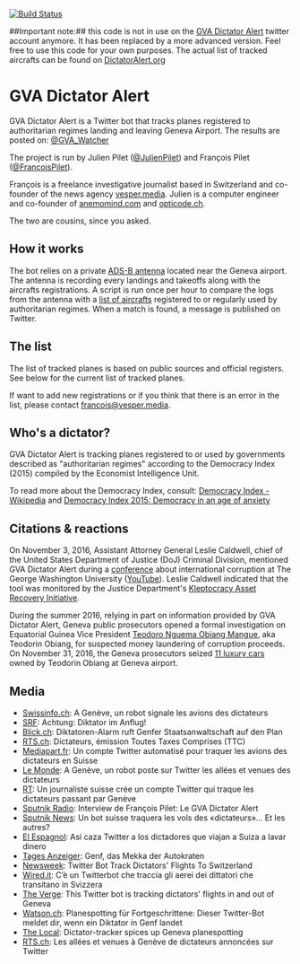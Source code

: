 [![Build Status](https://travis-ci.org/lefranz/geneva-dictators.svg?branch=master)](https://travis-ci.org/lefranz/geneva-dictators)

##Important note:## this code is not in use on the [GVA Dictator Alert](https://twitter.com/GVA_Watcher) twitter account anymore. It has been replaced by a more advanced version. Feel free to use this code for your own purposes. The actual list of tracked aircrafts can be found on [DictatorAlert.org](http://dictatoralert.org/)


#  GVA Dictator Alert

GVA Dictator Alert is a Twitter bot that tracks planes registered to authoritarian regimes landing and leaving Geneva Airport. The results are posted on: [@GVA_Watcher][2]

The project is run by Julien Pilet ([@JulienPilet][4]) and François Pilet ([@FrancoisPilet][5]).

François is a freelance investigative journalist based in Switzerland and co-founder of the news agency [vesper.media][6]. Julien is a computer engineer and co-founder of [anemomind.com][7] and [opticode.ch][8]. 

The two are cousins, since you asked.

##  How it works

The bot relies on a private [ADS-B antenna][9] located near the Geneva airport. The antenna is recording every landings and takeoffs along with the aircrafts registrations. A script is run once per hour to compare the logs from the antenna with a [list of aircrafts][1] registered to or regularly used by authoritarian regimes. When a match is found, a message is published on Twitter.

##  The list

The list of tracked planes is based on public sources and official registers. See below for the current list of tracked planes.

If want to add new registrations or if you think that there is an error in the list, please contact [francois@vesper.media][3]. 

##  Who's a dictator?

GVA Dictator Alert is tracking planes registered to or used by governments described as "authoritarian regimes" according to the Democracy Index (2015) compiled by the Economist Intelligence Unit.

To read more about the Democracy Index, consult: [Democracy Index - Wikipedia][10] and [Democracy Index 2015: Democracy in an age of anxiety][11]

##  Citations & reactions

On November 3, 2016, Assistant Attorney General Leslie Caldwell, chief of the United States Department of Justice (DoJ) Criminal Division, mentioned GVA Dictator Alert during a [conference][12] about international corruption at The George Washington University ([YouTube][13]). Leslie Caldwell indicated that the tool was monitored by the Justice Department's [Kleptocracy Asset Recovery Initiative][14].

During the summer 2016, relying in part on information provided by GVA Dictator Alert, Geneva public prosecutors opened a formal investigation on Equatorial Guinea Vice President [Teodoro Nguema Obiang Mangue][15], aka Teodorin Obiang, for suspected money laundering of corruption proceeds. On November 31, 2016, the Geneva prosecutors seized [11 luxury cars][16] owned by Teodorin Obiang at Geneva airport. 


## Media
* [Swissinfo.ch](http://www.swissinfo.ch/fre/cou-cou-_a-gen%C3%A8ve--un-robot-signale-les-avions-des-dictateurs-/42544160): A Genève, un robot signale les avions des dictateurs
* [SRF](http://www.srf.ch/news/schweiz/achtung-diktator-im-anflug): Achtung: Diktator im Anflug!
* [Blick.ch](http://www.blick.ch/news/schweiz/ermittlungen-zu-fluegen-aus-aequatorialguinea-diktatoren-alarm-ruft-genfer-staatsanwaltschaft-auf-den-plan-id5624682.html): Diktatoren-Alarm ruft Genfer Staatsanwaltschaft auf den Plan
* [RTS.ch](http://www.rts.ch/play/tv/toutes-taxes-comprises/video/dictateurs?id=8114590): Dictateurs, émission Toutes Taxes Comprises (TTC)
* [Mediapart.fr](https://www.mediapart.fr/journal/international/161016/un-compte-twitter-automatise-pour-traquer-les-avions-des-dictateurs-en-suisse?onglet=full): Un compte Twitter automatisé pour traquer les avions des dictateurs en Suisse
* [Le Monde](http://www.lemonde.fr/big-browser/article/2016/10/17/a-geneve-un-robot-poste-sur-twitter-les-allees-et-venues-des-dictateurs_5015328_4832693.html): A Genève, un robot poste sur Twitter les allées et venues des dictateurs
* [RT](https://francais.rt.com/international/19467-journaliste-suisse-cree-compte-twitter-traque-dictateurs): Un journaliste suisse crée un compte Twitter qui traque les dictateurs passant par Genève
* [Sputnik Radio](https://soundcloud.com/sputnik_fr/francois-pilet-le-gva-dictator-alert): Interview de François Pilet: Le GVA Dictator Alert
* [Sputnik News](https://fr.sputniknews.com/international/201610141028189225-suisse-vols-dictateurs-twitter/): Un bot suisse traquera les vols des «dictateurs»… Et les autres?
* [El Espagnol](http://www.elespanol.com/ciencia/tecnologia/20161013/162734576_0.html): Así caza Twitter a los dictadores que viajan a Suiza a lavar dinero
* [Tages Anzeiger](http://www.tagesanzeiger.ch/schweiz/standard/genf-das-mekka-der-autokraten/story/18282868): Genf, das Mekka der Autokraten
* [Newsweek](http://europe.newsweek.com/twitter-bot-tracks-flights-switzerland-gva-dictator-alert-509513?rm=eu): Twitter Bot Track Dictators' Flights To Switzerland
* [Wired.it](http://www.wired.it/internet/social-network/2016/10/14/un-twitterbot-traccia-aerei-dei-dittatori-in-svizzera/): C’è un Twitterbot che traccia gli aerei dei dittatori che transitano in Svizzera
* [The Verge](http://www.theverge.com/2016/10/13/13243072/twitter-bot-tracks-dictator-planes-geneva-gva-tracker): This Twitter bot is tracking dictators' flights in and out of Geneva
* [Watson.ch](http://www.watson.ch/Schweiz/Luftfahrt/724746297-Planespotting-f%C3%BCr-Fortgeschrittene--Dieser-Twitter-Bot-meldet-dir--wenn-ein-Diktator-in-Genf-landet): Planespotting für Fortgeschrittene: Dieser Twitter-Bot meldet dir, wenn ein Diktator in Genf landet
* [The Local](https://www.thelocal.ch/20160421/dictator-tracker-spices-up-geneva-planespotting): Dictator-tracker spices up Geneva planespotting
* [RTS.ch](http://www.rts.ch/info/sciences-tech/reperages-web/7668969-les-allees-et-venues-a-geneve-de-dictateurs-annoncees-sur-twitter.html): Les allées et venues à Genève de dictateurs annoncées sur Twitter


[1]: https://github.com/lefranz/geneva-dictators
[2]: https://twitter.com/GVA_Watcher
[3]: mailto:francois%40vesper.media
[4]: https://twitter.com/julienpilet
[5]: https://twitter.com/FrancoisPilet
[6]: https://vesper.media/
[7]: http://www.anemomind.com
[8]: http://opticode.ch/
[9]: https://en.wikipedia.org/wiki/Automatic_dependent_surveillance_%E2%80%93_broadcast
[10]: https://en.wikipedia.org/wiki/Democracy_Index
[11]: http://www.eiu.com/public/topical_report.aspx?campaignid=DemocracyIndex2015
[12]: https://video.law.gwu.edu/ess/echo/presentation/a97d02eb-d412-4aea-a2e4-9cbc3cecb478
[13]: https://www.youtube.com/watch?v=MAqWkm1pJy8&feature=youtu.be
[14]: https://www.justice.gov/criminal-afmls
[15]: https://en.wikipedia.org/wiki/Teodoro_Nguema_Obiang_Mangue
[16]: http://qz.com/827859/bugatti-ferrari-and-koenigegg-one-were-among-seized-cars-of-equatorial-guineas-vp-obiang/
